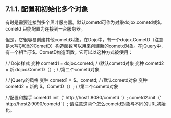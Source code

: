 ## 7.1.1. 配置和初始化多个对象
有时是需要连接到多个贝叶服务器。默认cometd可作 ​​为对象dojox.cometd或$。cometd 只能配置为连接到一台服务器。

但是，它很容易创建其他cometd对象。在Dojo中，有一个dojox.CometD（注意是大写Ç和ð的CometD）构造函数可以用来创建新的cometd对象。在jQuery中，有一个相当于$。CometD构造函数。它可以以这种方式被使用：

/ / Dojo样式
变种 cometd1 = dojox.cometd; / /默认cometd对象
变种 cometd2 = 新 dojox.CometD（）; / /第二个cometd对象

/ / jQuery的风格
变种 cometd1 = $。cometd; / /默认cometd对象
变种 cometd2 = 新的 $。CometD（）; / /第二个cometd对象

/ /配置和握手 
cometd1.init（' http://host1:8080/cometd '）;
cometd2.init（' http://host2:9090/cometd '）;
请注意这两个怎么cometd对象与不同的URL初始化。
